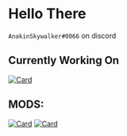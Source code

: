 # Hello There

`AnakinSkywalker#0066` on discord 

## Currently Working On

[![Card](https://github-readme-stats.vercel.app/api/pin/?username=AnakinSkywalker066&repo=FireMonkey&theme=material-palenight)](https://github.com/AnakinSkywalker066/FireMonkey)

## MODS:

[![Card](https://github-readme-stats.vercel.app/api/pin/?username=AnakinSkywalker066&repo=CloneAndDroids&theme=material-palenight)](https://github.com/AnakinSkywalker066/CloneAndDroids)
[![Card](https://github-readme-stats.vercel.app/api/pin/?username=AnakinSkywalker066&repo=StarWarsMod&theme=material-palenight)](https://github.com/AnakinSkywalker066/StarWarsMod)
